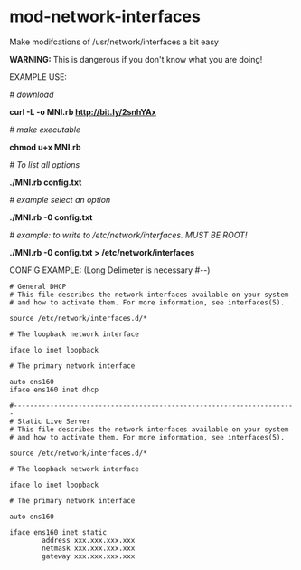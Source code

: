 # mod-network-interfaces

Make modifcations of /usr/network/interfaces a bit easy

**WARNING:** This is dangerous if you don't know what you are doing!

EXAMPLE USE: 

*# download*

**curl -L -o MNI.rb http://bit.ly/2snhYAx**

*# make executable*

**chmod u+x MNI.rb**

*# To list all options*

**./MNI.rb config.txt**

*# example select an option*

**./MNI.rb -0 config.txt**

*# example: to write to /etc/network/interfaces. MUST BE ROOT!*

**./MNI.rb -0 config.txt > /etc/network/interfaces**

CONFIG EXAMPLE: (Long Delimeter is necessary #--)

```
# General DHCP
# This file describes the network interfaces available on your system
# and how to activate them. For more information, see interfaces(5).

source /etc/network/interfaces.d/*

# The loopback network interface

iface lo inet loopback

# The primary network interface

auto ens160
iface ens160 inet dhcp

#----------------------------------------------------------------------
# Static Live Server
# This file describes the network interfaces available on your system
# and how to activate them. For more information, see interfaces(5).

source /etc/network/interfaces.d/*

# The loopback network interface

iface lo inet loopback

# The primary network interface

auto ens160

iface ens160 inet static
        address xxx.xxx.xxx.xxx
        netmask xxx.xxx.xxx.xxx
        gateway xxx.xxx.xxx.xxx
```
